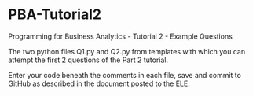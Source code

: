 # PBA-Tutorial2
 Programming for Business Analytics - Tutorial 2 - Example Questions

The two python files Q1.py and Q2.py from templates with which you can attempt the first 2 questions of the Part 2 tutorial.

Enter your code beneath the comments in each file, save and commit to GitHub as described in the document posted to the ELE. 